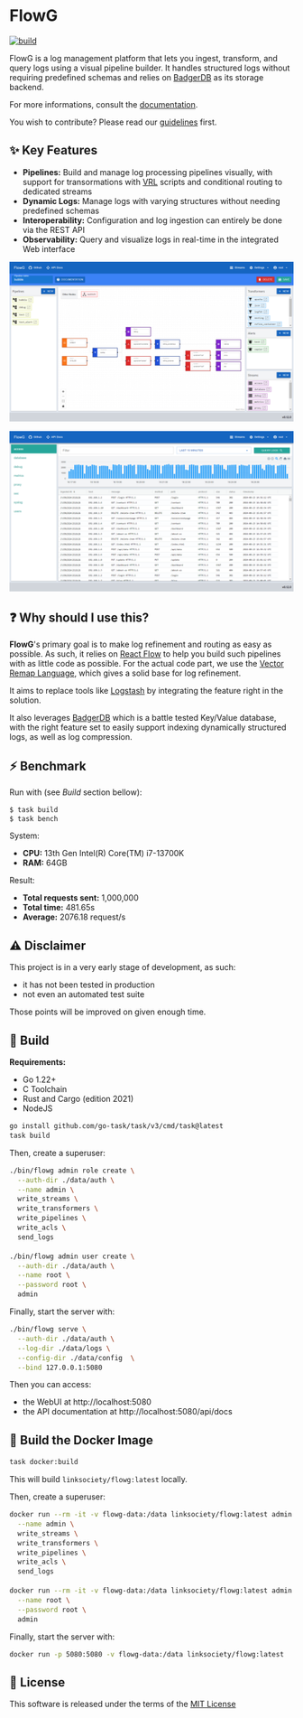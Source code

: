 # FlowG

[![build](https://github.com/link-society/flowg/actions/workflows/build.yml/badge.svg)](https://github.com/link-society/flowg/actions/workflows/build.yml)

FlowG is a log management platform that lets you ingest, transform, and query
logs using a visual pipeline builder. It handles structured logs without
requiring predefined schemas and relies on
[BadgerDB](https://dgraph.io/docs/badger/) as its storage backend.

For more informations, consult the [documentation](./docs/README.md).

You wish to contribute? Please read our [guidelines](./CONTRIBUTING.md) first.

## :sparkles: Key Features

 - **Pipelines:** Build and manage log processing pipelines visually, with
   support for transormations with [VRL](https://vector.dev/docs/reference/vrl/)
   scripts and conditional routing to dedicated streams
 - **Dynamic Logs:** Manage logs with varying structures without needing
   predefined schemas
 - **Interoperability:** Configuration and log ingestion can entirely be done
   via the REST API
 - **Observability:** Query and visualize logs in real-time in the integrated
   Web interface

![pipeline screenshot](./docs/screenshots/pipelines.png)

![stream screenshot](./docs/screenshots/streams.png)

## :question: Why should I use this?

**FlowG**'s primary goal is to make log refinement and routing as easy as
possible. As such, it relies on [React Flow](https://reactflow.dev) to help you
build such pipelines with as little code as possible. For the actual code part,
we use the [Vector Remap Language](https://vector.dev/docs/reference/vrl/),
which gives a solid base for log refinement.

It aims to replace tools like [Logstash](https://www.elastic.co/logstash) by
integrating the feature right in the solution.

It also leverages [BadgerDB](https://dgraph.io/docs/badger/) which is a battle
tested Key/Value database, with the right feature set to easily support indexing
dynamically structured logs, as well as log compression.

## :zap: Benchmark

Run with (see *Build* section bellow):

```
$ task build
$ task bench
```

System:

 - **CPU:** 13th Gen Intel(R) Core(TM) i7-13700K
 - **RAM:** 64GB

Result:

 - **Total requests sent:** 1,000,000
 - **Total time:** 481.65s
 - **Average:** 2076.18 request/s

## :warning: Disclaimer

This project is in a very early stage of development, as such:

 - it has not been tested in production
 - not even an automated test suite

Those points will be improved on given enough time.

## :construction: Build

**Requirements:**

 - Go 1.22+
 - C Toolchain
 - Rust and Cargo (edition 2021)
 - NodeJS

```bash
go install github.com/go-task/task/v3/cmd/task@latest
task build
```

Then, create a superuser:

```bash
./bin/flowg admin role create \
  --auth-dir ./data/auth \
  --name admin \
  write_streams \
  write_transformers \
  write_pipelines \
  write_acls \
  send_logs

./bin/flowg admin user create \
  --auth-dir ./data/auth \
  --name root \
  --password root \
  admin
```

Finally, start the server with:

```bash
./bin/flowg serve \
  --auth-dir ./data/auth \
  --log-dir ./data/logs \
  --config-dir ./data/config  \
  --bind 127.0.0.1:5080
```

Then you can access:

 - the WebUI at http://localhost:5080
 - the API documentation at http://localhost:5080/api/docs

## :whale: Build the Docker Image

```bash
task docker:build
```

This will build `linksociety/flowg:latest` locally.

Then, create a superuser:

```bash
docker run --rm -it -v flowg-data:/data linksociety/flowg:latest admin role create \
  --name admin \
  write_streams \
  write_transformers \
  write_pipelines \
  write_acls \
  send_logs

docker run --rm -it -v flowg-data:/data linksociety/flowg:latest admin user create \
  --name root \
  --password root \
  admin
```

Finally, start the server with:

```bash
docker run -p 5080:5080 -v flowg-data:/data linksociety/flowg:latest
```

## :memo: License

This software is released under the terms of the [MIT License](./LICENSE.txt)
